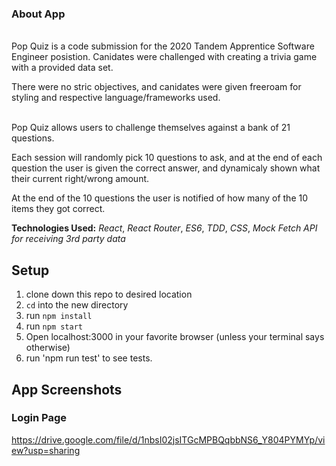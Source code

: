 ### About App
<br>
Pop Quiz is a code submission for the 2020 Tandem Apprentice Software Engineer posistion. Canidates were challenged with creating a trivia game with a provided data set. 
<br>

There were no stric objectives, and canidates were given freeroam for styling and respective language/frameworks used.  
<br>

Pop Quiz allows users to challenge themselves against a bank of 21 questions. 
<br>

Each session will randomly pick 10 questions to ask, and at the end of each question the user is given the correct answer, and dynamicaly shown what their current right/wrong amount. 
<br>

At the end of the 10 questions the user is notified of how many of the 10 items they got correct.  

**Technologies Used:**
*React*, *React Router*, *ES6*, *TDD*, *CSS*, *Mock Fetch API for receiving 3rd party data*


## Setup
1. clone down this repo to desired location
2. `cd` into the new directory
3. run `npm install`
4. run `npm start`
5. Open localhost:3000 in your favorite browser (unless your terminal says otherwise)
6. run 'npm run test' to see tests.


## App Screenshots
### Login Page
https://drive.google.com/file/d/1nbsI02jsITGcMPBQqbbNS6_Y804PYMYp/view?usp=sharing
